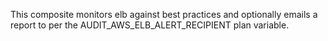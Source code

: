This composite monitors elb against best practices and optionally emails a report to per the AUDIT&#95;AWS&#95;ELB&#95;ALERT&#95;RECIPIENT plan variable.
